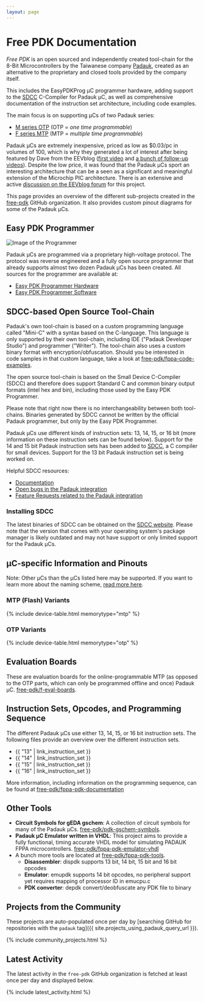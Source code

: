 ```yaml
---
layout: page
---
```


# Free PDK Documentation

*Free PDK* is an open sourced and independently created tool-chain for the 8-Bit Microcontrollers by the Taiwanese company 
[Padauk](http://www.padauk.com.tw/index_en.aspx), created as an alternative to the proprietary and closed tools provided by the company itself.

This includes the EasyPDKProg µC programmer hardware, adding support to the [SDCC](http://sdcc.sourceforge.net/) C-Compiler for Padauk µC, as well
as comprehensive documentation of the instruction set architecture, including code examples.

The main focus is on supporting µCs of two Padauk series:
- [M series OTP](http://www.padauk.com.tw/en/product/index.aspx?kind=41) (OTP = *one time programmable*)
- [F series MTP](http://www.padauk.com.tw/en/product/index.aspx?kind=42) (MTP = *multiple time programmable*)

Padauk µCs are extremely inexpensive, priced as low as $0.03/pc in volumes of 100, which is why they generated a lot of interest after being featured by
Dave from the EEVblog ([first video](https://youtu.be/VYhAGnsnO7w) and [a bunch of follow-up videos](https://www.youtube.com/watch?v=r45r4rV5JOI&list=PLvOlSehNtuHsiF93KOLoF1KAHArmIW9lC)). Despite the low price, it was found that the Padauk µCs sport an interesting architecture that can be a seen as a significant and meaningful extension of the Microchip PIC architecture. There is an extensive and active [discussion on the EEVblog forum](http://eevblog.com/forum/blog/eevblog-1144-padauk-programmer-reverse-engineering/) for this project.

This page provides an overview of the different sub-projects created in the [free-pdk](https://github.com/free-pdk)
GitHub organization. It also provides custom pinout diagrams for some of the Padauk µCs.

## Easy PDK Programmer

![Image of the Programmer](https://github.com/free-pdk/easy-pdk-programmer-hardware/blob/master/easypdkprogrammer.jpg?raw=true)

Padauk µCs are programmed via a proprietary high-voltage protocol.
The protocol was reverse engineered and a fully open source programmer that already supports almost two dozen Padauk µCs has been created.
All sources for the programmer are available at:

- [Easy PDK Programmer Hardware](https://github.com/free-pdk/easy-pdk-programmer-hardware)
- [Easy PDK Programmer Software](https://github.com/free-pdk/easy-pdk-programmer-software)

## SDCC-based Open Source Tool-Chain

Padauk's own tool-chain is based on a custom programming language called "Mini-C" with a syntax based on the C-language. This language is only supported by their own tool-chain, including IDE ("Padauk Developer Studio") and programmer ("Writer"). The tool-chain also uses a custom binary format with encryption/obfuscation. Should you be interested in code samples in that custom language, take a look at [free-pdk/fppa-code-examples](https://github.com/free-pdk/fppa-code-examples).

The open source tool-chain is based on the Small Device C-Compiler (SDCC) and therefore does support Standard C and common binary output formats (intel hex and bin), including those used by the Easy PDK Programmer.

Please note that right now there is no interchangeability between both tool-chains. Binaries generated by SDCC cannot be written by the official Padauk programmer, but only by the Easy PDK Programmer.

Padauk µCs use different kinds of instruction sets: 13, 14, 15, or 16 bit
(more information on these instruction sets can be found below).
Support for the 14 and 15 bit Padauk instruction sets has been added to
[SDCC](http://sdcc.sourceforge.net/), a C compiler for small devices.
Support for the 13 bit Padauk instruction set is being worked on.

Helpful SDCC resources:
- [Documentation](http://sdcc.sourceforge.net/doc/sdccman.pdf)
- [Open bugs in the Padauk integration](https://sourceforge.net/p/sdcc/bugs/search/?q=_category%3APDK+AND+status%3Aopen)
- [Feature Requests related to the Padauk integration](https://sourceforge.net/p/sdcc/feature-requests/search/?q=pdk+AND+status%3Aopen)

### Installing SDCC

The latest binaries of SDCC can be obtained on the [SDCC website](http://sdcc.sourceforge.net/). Please note that the version that comes with your operating system's package manager is likely outdated and may not have support or only limited support for the Padauk µCs.

## µC-specific Information and Pinouts

Note: Other µCs than the µCs listed here may be supported.
If you want to learn more about the naming scheme, [read more here](/chips/#naming-scheme).

### MTP (Flash) Variants

{% include device-table.html memorytype="mtp" %}

### OTP Variants

{% include device-table.html memorytype="otp" %}

## Evaluation Boards

These are evaluation boards for the online-programmable MTP (as opposed to the OTP parts, which can only be programmed offline and once) Padauk µC.
[free-pdk/f-eval-boards](https://github.com/free-pdk/f-eval-boards).

## Instruction Sets, Opcodes, and Programming Sequence

The different Padauk µCs use either 13, 14, 15, or 16 bit instruction sets.
The following files provide an overview over the different instruction sets.

- {{ "13" | link_instruction_set }}
- {{ "14" | link_instruction_set }}
- {{ "15" | link_instruction_set }}
- {{ "16" | link_instruction_set }}

More information, including information on the programming sequence, can be found at
  [free-pdk/fppa-pdk-documentation](https://github.com/free-pdk/fppa-pdk-documentation)

## Other Tools

- **Circuit Symbols for gEDA gschem**:
  A collection of circuit symbols for many of the Padauk µCs.
  [free-pdk/pdk-gschem-symbols](https://github.com/free-pdk/pdk-gschem-symbols).
- **Padauk µC Emulator written in VHDL**:
  This project aims to provide a fully functional, timing accurate VHDL model for simulating PADAUK FPPA microcontrollers.
  [free-pdk/fppa-pdk-emulator-vhdl](https://github.com/free-pdk/fppa-pdk-emulator-vhdl)
- A bunch more tools are located at
  [free-pdk/fppa-pdk-tools](https://github.com/free-pdk/fppa-pdk-tools).
  - **Disassembler**: dispdk supports 13 bit, 14 bit, 15 bit and 16 bit opcodes
  - **Emulator**: emupdk supports 14 bit opcodes, no peripheral support yet requires mapping of processor ID in emucpu.c
  - **PDK converter**: depdk convert/deobfuscate any PDK file to binary

## Projects from the Community

These projects are auto-populated once per day by
[searching GitHub for repositories with the `padauk` tag]({{ site.projects_using_padauk_query_url }}).

{% include community_projects.html %}

## Latest Activity

The latest activity in the `free-pdk` GitHub organization is fetched at least once per day and displayed below.

{% include latest_activity.html %}
